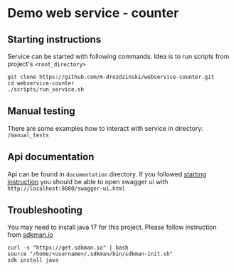 
# Demo web service - counter

## Starting instructions

Service can be started with following commands. Idea is to run scripts from project's `<root_directory>`

```
git clone https://github.com/m-drozdzinski/webservice-counter.git
cd webservice-counter
./scripts/run_service.sh
```

## Manual testing

There are some examples how to interact with service in directory:  `/manual_tests`

## Api documentation

Api can be found in `documentation` directory. If you followed [starting instruction](#starting-instruction) you should be able to open swagger ui with `http://localhost:8080/swagger-ui.html`

## Troubleshooting
You may need to install java 17 for this project. Please follow instruction from [sdkman.io](https://sdkman.io/)
```
curl -s "https://get.sdkman.io" | bash
source "/home/<username>/.sdkman/bin/sdkman-init.sh"
sdk install java
```